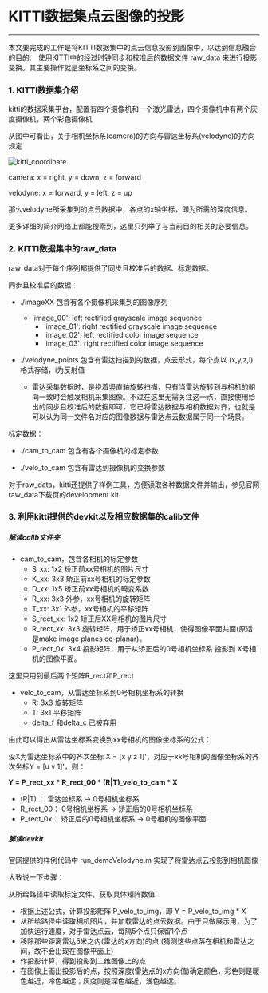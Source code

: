 # KITTI数据集点云图像的投影


------

<!-- more -->

本文要完成的工作是将KITTI数据集中的点云信息投影到图像中，以达到信息融合的目的.　使用KITTI中的经过时钟同步和校准后的数据文件 raw_data 来进行投影变换。其主要操作就是坐标系之间的变换。

### 1. KITTI数据集介绍

kitti的数据采集平台，配置有四个摄像机和一个激光雷达，四个摄像机中有两个灰度摄像机，两个彩色摄像机

从图中可看出，关于相机坐标系(camera)的方向与雷达坐标系(velodyne)的方向规定

![kitti_coordinate](https://gitee.com/yanglysysu/pic_assets/raw/master/kitti_coord.png)

camera: x = right, y = down, z = forward

velodyne: x = forward, y = left, z = up

那么velodyne所采集到的点云数据中，各点的x轴坐标，即为所需的深度信息。

更多详细的简介网络上都能搜索到，这里只列举了与当前目的相关的必要信息。

### 2. KITTI数据集中的raw_data

raw_data对于每个序列都提供了同步且校准后的数据、标定数据。

同步且校准后的数据：

- ./imageXX 包含有各个摄像机采集到的图像序列
  
  - 'image_00': left rectified grayscale image sequence
    - 'image_01': right rectified grayscale image sequence
    - 'image_02': left rectified color image sequence
    - 'image_03': right rectified color image sequence

- ./velodyne_points 包含有雷达扫描到的数据，点云形式，每个点以 (x,y,z,i) 格式存储，i为反射值
  
  - 雷达采集数据时，是绕着竖直轴旋转扫描，只有当雷达旋转到与相机的朝向一致时会触发相机采集图像。不过在这里无需关注这一点，直接使用给出的同步且校准后的数据即可，它已将雷达数据与相机数据对齐，也就是可以认为同一文件名对应的图像数据与雷达点云数据属于同一个场景。

标定数据：

- ./cam_to_cam 包含有各个摄像机的标定参数

- ./velo_to_cam 包含有雷达到摄像机的变换参数

对于raw_data，kitti还提供了样例工具，方便读取各种数据文件并输出，参见官网raw_data下载页的development kit

### 3. 利用kitti提供的devkit以及相应数据集的calib文件

##### 解读calib文件夹

- cam_to_cam，包含各相机的标定参数
  - S_xx: 1x2 矫正前xx号相机的图片尺寸
  - K_xx: 3x3 矫正前xx号相机的标定参数
  - D_xx: 1x5 矫正前xx号相机的畸变系数
  - R_xx: 3x3 外参，xx号相机的旋转矩阵
  - T_xx: 3x1 外参，xx号相机的平移矩阵
  - S_rect_xx: 1x2 矫正后XX号相机的图片尺寸
  - R_rect_xx: 3x3 旋转矩阵，用于矫正xx号相机，使得图像平面共面(原话是make image planes co-planar)。
  - P_rect_0x: 3x4 投影矩阵，用于从矫正后的0号相机坐标系 投影到 X号相机的图像平面。

这里只用到最后两个矩阵R_rect和P_rect

- velo_to_cam，从雷达坐标系到0号相机坐标系的转换
  - R: 3x3 旋转矩阵
  - T:  3x1 平移矩阵
  - delta_f 和delta_c 已被弃用

由此可以得出从雷达坐标系变换到xx号相机的图像坐标系的公式：

设X为雷达坐标系中的齐次坐标 X = [x y z 1]'，对应于xx号相机的图像坐标系的齐次坐标Y = [u v 1]'，则：

**Y = P_rect_xx * R_rect_00 * (R|T)_velo_to_cam * X**

- (R|T) ： 雷达坐标系 -> 0号相机坐标系
- R_rect_00： 0号相机坐标系 -> 矫正后的0号相机坐标系
- P_rect_0x： 矫正后的0号相机坐标系 -> 0号相机的图像平面

##### 解读devkit

官网提供的样例代码中 run_demoVelodyne.m 实现了将雷达点云投影到相机图像

大致说一下步骤：

从所给路径中读取标定文件，获取具体矩阵数值

- 根据上述公式，计算投影矩阵 P_velo_to_img，即 Y = P_velo_to_img * X
- 从所给路径中读取相机图片，并加载雷达的点云数据。由于只做展示用，为了加快运行速度，对于雷达点云，每隔5个点只保留1个点
- 移除那些距离雷达5米之内(雷达的x方向)的点 (猜测这些点落在相机和雷达之间，故不会出现在图像平面上)
- 作投影计算，得到投影到二维图像上的点
- 在图像上画出投影后的点，按照深度(雷达点的x方向值)确定颜色，彩色则是暖色越近，冷色越远；灰度则是深色越近，浅色越远。

